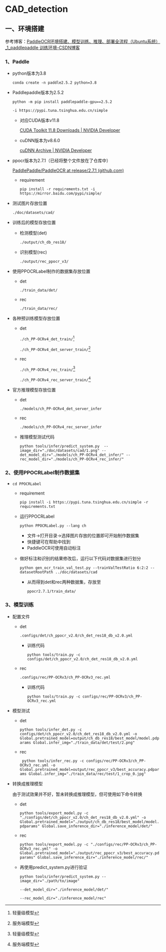 # CAD_detection

## 一、环境搭建

参考博客：[PaddleOCR环境搭建、模型训练、推理、部署全流程（Ubuntu系统）_1_paddlepaddle 训练环境-CSDN博客](https://blog.csdn.net/m0_60657960/article/details/137072289)

### 1、Paddle

* python版本为3.8

  `conda create -n paddle2.5.2 python=3.8`

* Paddlepaddle版本为2.5.2

  `python -m pip install paddlepaddle-gpu==2.5.2 `

  `-i https://pypi.tuna.tsinghua.edu.cn/simple`

  * 对应CUDA版本v11.8

    [CUDA Toolkit 11.8 Downloads | NVIDIA Developer](https://developer.nvidia.com/cuda-11-8-0-download-archive)

  * cuDNN版本为v8.6.0

    [cuDNN Archive | NVIDIA Developer](https://developer.nvidia.com/rdp/cudnn-archive)

* ppocr版本为2.7.1（已经将整个文件放在了仓库中）

  [PaddlePaddle/PaddleOCR at release/2.7.1 (github.com)](https://github.com/PaddlePaddle/PaddleOCR/tree/release/2.7.1)

  * requirement

    `pip install -r requirements.txt -i https://mirror.baidu.com/pypi/simple/`

* 测试图片存放位置

  `./doc/datasets/cad/`

* 训练后的模型存放位置

  * 检测模型(det)

    `./output/ch_db_res18/`

  * 识别模型(rec)

    `./output/rec_ppocr_v3/`

* 使用PPOCRLabel制作的数据集存放位置

  * det

    `./train_data/det/`

  * rec

    `./train_data/rec/`

* 各种预训练模型存放位置

  * det

    `./ch_PP-OCRv4_det_train/`[^1]

    `./ch_PP-OCRv4_det_server_train/`[^2]

  * rec

    `./ch_PP-OCRv4_rec_train/`[^1]

    `./ch_PP-OCRv4_rec_server_train/`[^2]

* 官方推理模型存放位置

  * det

    `./models/ch_PP-OCRv4_det_server_infer`

  * rec

    `./models/ch_PP-OCRv4_rec_server_infer`

  * 推理模型测试代码

    `python tools/infer/predict_system.py  --image_dir="./doc/datasets/cad/1.png" --det_model_dir="./models/ch_PP-OCRv4_det_infer/" --rec_model_dir="./models/ch_PP-OCRv4_rec_infer/"`

### 2、使用PPOCRLabel制作数据集

* `cd PPOCRLabel`

  * requirement

    `pip install -i https://pypi.tuna.tsinghua.edu.cn/simple -r requirements.txt`

  * 运行PPOCRLabel

    `python PPOCRLabel.py --lang ch`

    * 文件→打开目录→选择图片存放的位置即可开始制作数据集
    * 快捷键可在帮助中找到
    * PaddleOCR可使用自动标注

  * 做好标注和识别的结果修改后，运行以下代码对数据集进行划分

    `python gen_ocr_train_val_test.py --trainValTestRatio 6:2:2 --datasetRootPath ../doc/datasets/cad`

    * 从而得到det和rec两种数据集，存放至

      `ppocr2.7.1/train_data/`

### 3、模型训练

* 配置文件

  * det

    `.configs/det/ch_ppocr_v2.0/ch_det_res18_db_v2.0.yml`

    * 训练代码

      `python tools/train.py -c configs/det/ch_ppocr_v2.0/ch_det_res18_db_v2.0.yml`

  * rec

    `.configs/rec/PP-OCRv3/ch_PP-OCRv3_rec.yml`

    * 训练代码

      `python tools/train.py -c configs/rec/PP-OCRv3/ch_PP-OCRv3_rec.yml`

* 模型测试

  * det

    `python tools/infer_det.py -c configs/det/ch_ppocr_v2.0/ch_det_res18_db_v2.0.yml -o Global.pretrained_model=output/ch_db_res18/best_model/model.pdparams Global.infer_img="./train_data/det/test/2.png"`

  * rec

    ` python tools/infer_rec.py -c configs/rec/PP-OCRv3/ch_PP-OCRv3_rec.yml -o Global.pretrained_model=output/rec_ppocr_v3/best_accuracy.pdparams Global.infer_img="./train_data/rec/test/1_crop_0.jpg"`

* 转换成推理模型

  由于测试效果并不好，暂未转换成推理模型，但可使用如下命令转换

  * det

    `python tools/export_model.py -c "./configs/det/ch_ppocr_v2.0/ch_det_res18_db_v2.0.yml" -o Global.pretrained_model="./output/ch_db_res18/best_model/model.pdparams" Global.save_inference_dir="./inference_model/det/"`

  * rec

    `python tools/export_model.py -c "./configs/rec/PP-OCRv3/ch_PP-OCRv3_rec.yml" -o Global.pretrained_model="./output/rec_ppocr_v3/best_accuracy.pdparams" Global.save_inference_dir="./inference_model/rec/"`

  * 再使用predict_system.py进行验证

    `python tools/infer/predict_system.py --image_dir="./path/to/image" `

    `--det_model_dir="./inference_model/det/" `

    `--rec_model_dir="./inference_model/rec"`

[^1]: 轻量级模型
[^2]: 服务端模型